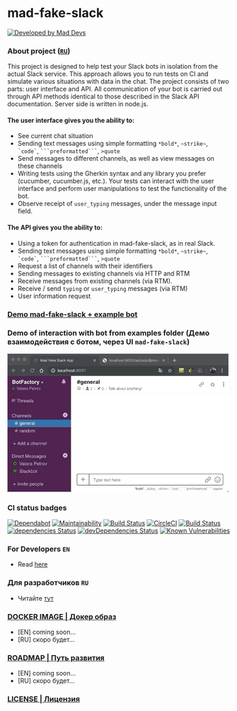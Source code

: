 # mad-fake-slack

[![Developed by Mad Devs](https://mdbadge.glitch.me/badge.svg?theme=red-white)](https://maddevs.io)

### About project ([`RU`](docs/ABOUT_RU.md))
This project is designed to help test your Slack bots in isolation from the actual Slack service. This approach allows you to run tests on CI and simulate various situations with data in the chat.
The project consists of two parts: user interface and API.
All communication of your bot is carried out through API methods identical to those described in the Slack API documentation. Server side is written in node.js.

#### The user interface gives you the ability to:
* See current chat situation
* Sending text messages using simple formatting `*bold*`, `~strike~`, ``` `code` ```, ` ```preformatted``` `, `>quote`
* Send messages to different channels, as well as view messages on these channels
* Writing tests using the Gherkin syntax and any library you prefer (cucumber, cucumber.js, etc.). Your tests can interact with the user interface and perform user manipulations to test the functionality of the bot.
* Observe receipt of `user_typing` messages, under the message input field.

#### The API gives you the ability to:
* Using a token for authentication in mad-fake-slack, as in real Slack.
* Sending text messages using simple formatting `*bold*`, `~strike~`, ``` `code` ```, ` ```preformatted``` `, `>quote`
* Request a list of channels with their identifiers
* Sending messages to existing channels via HTTP and RTM
* Receive messages from existing channels (via RTM).
* Receive / send `typing` or `user_typing` messages (via RTM)
* User information request

### [Demo mad-fake-slack + example bot](https://mad-fake-slack.glitch.me)

### Demo of interaction with bot from examples folder (Демо взаимодействия с ботом, через UI `mad-fake-slack`)
<img src="docs/images/demo.gif" width="500px"/>

### CI status badges
[![Dependabot](https://badgen.net/badge/Dependabot/enabled/blue?icon=dependabot)](https://dependabot.com/)
[![Maintainability](https://api.codeclimate.com/v1/badges/684a8d656c2148c12850/maintainability)](https://codeclimate.com/github/maddevsio/mad-fake-slack/maintainability)
[![Build Status](https://api.cirrus-ci.com/github/maddevsio/mad-fake-slack.svg)](https://cirrus-ci.com/github/maddevsio/mad-fake-slack)
[![CircleCI](https://circleci.com/gh/maddevsio/mad-fake-slack.svg?style=svg)](https://circleci.com/gh/maddevsio/mad-fake-slack)
[![Build Status](https://travis-ci.org/maddevsio/mad-fake-slack.svg?branch=master)](https://travis-ci.org/maddevsio/mad-fake-slack)
[![dependencies Status](https://david-dm.org/maddevsio/mad-fake-slack.svg)](https://david-dm.org/maddevsio/mad-fake-slack)
[![devDependencies Status](https://david-dm.org/maddevsio/mad-fake-slack/dev-status.svg)](https://david-dm.org/maddevsio/mad-fake-slack?type=dev)
[![Known Vulnerabilities](https://snyk.io/test/github/maddevsio/mad-fake-slack/badge.svg)](https://snyk.io/test/github/maddevsio/mad-fake-slack)

### For Developers `EN`
* Read [here](docs/FOR_DEVELOPERS_EN.md)

### Для разработчиков `RU`
* Читайте [тут](docs/FOR_DEVELOPERS_RU.md)

### [DOCKER IMAGE | Докер образ](docs/DOCKER.md)
* [EN] coming soon... 
* [RU] скоро будет...

### [ROADMAP | Путь развития](docs/ROADMAP.md) 
* [EN] coming soon... 
* [RU] скоро будет...

### [LICENSE | Лицензия](LICENSE)
